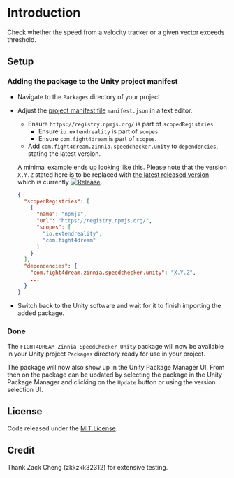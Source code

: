# Introduction

Check whether the speed from a velocity tracker or a given vector exceeds threshold.

## Setup

### Adding the package to the Unity project manifest

* Navigate to the `Packages` directory of your project.
* Adjust the [project manifest file][Project-Manifest] `manifest.json` in a text editor.
  * Ensure `https://registry.npmjs.org/` is part of `scopedRegistries`.
    * Ensure `io.extendreality` is part of `scopes`.
    * Ensure `com.fight4dream` is part of `scopes`.
  * Add `com.fight4dream.zinnia.speedchecker.unity` to `dependencies`, stating the latest version.

  A minimal example ends up looking like this. Please note that the version `X.Y.Z` stated here is to be replaced with [the latest released version][Latest-Release] which is currently [![Release][Version-Release]][Releases].
  ```json
  {
    "scopedRegistries": [
      {
        "name": "npmjs",
        "url": "https://registry.npmjs.org/",
        "scopes": [
          "io.extendreality",
          "com.fight4dream"
        ]
      }
    ],
    "dependencies": {
      "com.fight4dream.zinnia.speedchecker.unity": "X.Y.Z",
      ...
    }
  }
  ```
* Switch back to the Unity software and wait for it to finish importing the added package.

### Done

The `FIGHT4DREAM Zinnia SpeedChecker Unity` package will now be available in your Unity project `Packages` directory ready for use in your project.

The package will now also show up in the Unity Package Manager UI. From then on the package can be updated by selecting the package in the Unity Package Manager and clicking on the `Update` button or using the version selection UI.

[Unity]: https://unity3d.com/
[Unity Package Manager]: https://docs.unity3d.com/Manual/upm-ui.html
[Project-Manifest]: https://docs.unity3d.com/Manual/upm-manifestPrj.html
[Version-Release]: https://img.shields.io/github/package-json/v/fight4dream/Fight4Dream.Zinnia.SpeedChecker.Unity?label=release
[Releases]: ../../releases
[Latest-Release]: ../../releases/latest

## License

Code released under the [MIT License][License].

[License]: LICENSE.md

## Credit

Thank Zack Cheng (zkkzkk32312) for extensive testing.
